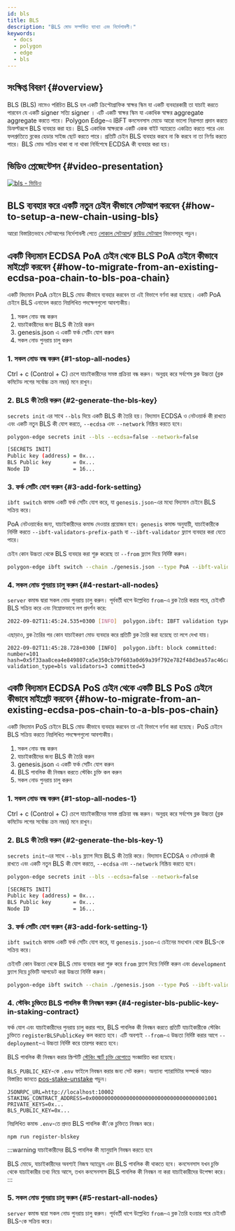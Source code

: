 ```yaml
---
id: bls
title: BLS
description: "BLS মোড সম্পর্কিত ব্যাখ্যা এবং নির্দেশাবলী।"
keywords:
  - docs
  - polygon
  - edge
  - bls
---
```


## সংক্ষিপ্ত বিবরণ {#overview}

BLS (BLS) নামেও পরিচিত BLS হল একটি ক্রিপ্টোগ্রাফিক স্বাক্ষর স্কিম যা একটি ব্যবহারকারী তা যাচাই করতে পারবেন যে একটি signer সত্যি signer । এটি একটি স্বাক্ষর স্কিম যা একাধিক স্বাক্ষর aggregate  aggregate  করতে পারে। Polygon Edge-এ IBFT কনসেনসাস মোডে আরো ভালো নিরাপত্তা প্রদান করতে ডিফল্টরূপে BLS ব্যবহার করা হয়। BLS একাধিক স্বাক্ষরকে একটি একক বাইট অ্যারেতে একত্রিত করতে পারে এবং ফলশ্রুতিতে ব্লকের হেডার সাইজ ছোট করতে পারে। প্রতিটি চেইন BLS ব্যবহার করবে না কি করবে না তা নির্ণয় করতে পারে। BLS মোড সক্রিয় থাকা বা না থাকা নির্বিশেষে ECDSA কী ব্যবহার করা হয়।

## ভিডিও প্রেজেন্টেশন {#video-presentation}

[![bls - ভিডিও](https://img.youtube.com/vi/HbUmZpALlqo/0.jpg)](https://www.youtube.com/watch?v=HbUmZpALlqo)

## BLS ব্যবহার করে একটি নতুন চেইন কীভাবে সেটআপ করবেন {#how-to-setup-a-new-chain-using-bls}

আরো বিস্তারিতভাবে সেটআপের নির্দেশাবলী পেতে [লোকাল সেটআপ](/docs/edge/get-started/set-up-ibft-locally)/ [ক্লাউড সেটআপ](/docs/edge/get-started/set-up-ibft-on-the-cloud) বিভাগসমূহ পড়ুন।

## একটি বিদ্যমান ECDSA PoA চেইন থেকে BLS PoA চেইনে কীভাবে মাইগ্রেট করবেন {#how-to-migrate-from-an-existing-ecdsa-poa-chain-to-bls-poa-chain}

একটি বিদ্যমান PoA চেইনে BLS মোড কীভাবে ব্যবহার করবেন তা এই বিভাগে বর্ণনা করা হয়েছে।
একটি PoA চেইনে BLS এনাবেল করতে নিম্নলিখিত পদক্ষেপগুলো আবশ্যকীয়।

1. সকল নোড বন্ধ করুন
2. যাচাইকারীদের জন্য BLS কী তৈরি করুন
3. genesis.json এ একটি ফর্ক সেটিং যোগ করুন
4. সকল নোড পুনরায় চালু করুন

### 1. সকল নোড বন্ধ করুন {#1-stop-all-nodes}

Ctrl + c (Control + C) চেপে যাচাইকারীদের সমস্ত প্রক্রিয়া বন্ধ করুন। অনুগ্রহ করে সর্বশেষ ব্লক উচ্চতা (ব্লক কমিটেড লগের সর্বোচ্চ ক্রম নম্বর) মনে রাখুন।

### 2. BLS কী তৈরি করুন {#2-generate-the-bls-key}

`secrets init` এর সাথে `--bls` দিয়ে একটি BLS কী তৈরি হয়। বিদ্যমান ECDSA ও নেটওয়ার্ক কী রাখতে এবং একটি নতুন BLS কী যোগ করতে, `--ecdsa` এবং `--network` নিষ্ক্রিয় করতে হবে।

```bash
polygon-edge secrets init --bls --ecdsa=false --network=false

[SECRETS INIT]
Public key (address) = 0x...
BLS Public key       = 0x...
Node ID              = 16...
```

### 3. ফর্ক সেটিং যোগ করুন {#3-add-fork-setting}

`ibft switch` কমান্ড একটি ফর্ক সেটিং যোগ করে, যা `genesis.json`-এর মধ্যে বিদ্যমান চেইনে BLS সক্রিয় করে।

PoA নেটওয়ার্কের জন্য, যাচাইকারীদের কমান্ড দেওয়ার প্রয়োজন হবে। `genesis` কমান্ড অনুযায়ী, যাচাইকারীকে নির্দিষ্ট করতে `--ibft-validators-prefix-path` বা `--ibft-validator` ফ্ল্যাগ ব্যবহার করা যেতে পারে।

চেইন কোন উচ্চতা থেকে BLS ব্যবহার করা শুরু করেছে তা `--from` ফ্ল্যাগ দিয়ে নির্দিষ্ট করুন।

```bash
polygon-edge ibft switch --chain ./genesis.json --type PoA --ibft-validator-type bls --ibft-validators-prefix-path test-chain- --from 100
```

### 4. সকল নোড পুনরায় চালু করুন {#4-restart-all-nodes}

`server` কমান্ড দ্বারা সকল নোড পুনরায় চালু করুন। পূর্ববর্তী ধাপে উল্লেখিত `from`-এ ব্লক তৈরি করার পরে, চেইনটি BLS সক্রিয় করে এবং নিম্নোক্তভাবে লগ প্রদর্শন করে:

```bash
2022-09-02T11:45:24.535+0300 [INFO]  polygon.ibft: IBFT validation type switched: old=ecdsa new=bls
```

এছাড়াও, ব্লক তৈরির পর কোন যাচাইকরণ মোড ব্যবহার করে প্রতিটি ব্লক তৈরি করা হয়েছে তা লগে দেখা যায়।

```
2022-09-02T11:45:28.728+0300 [INFO]  polygon.ibft: block committed: number=101 hash=0x5f33aa8cea4e849807ca5e350cb79f603a0d69a39f792e782f48d3ea57ac46ca validation_type=bls validators=3 committed=3
```

## একটি বিদ্যমান ECDSA PoS চেইন থেকে একটি BLS PoS চেইনে কীভাবে মাইগ্রেট করবেন {#how-to-migrate-from-an-existing-ecdsa-pos-chain-to-a-bls-pos-chain}

একটি বিদ্যমান PoS চেইনে BLS মোড কীভাবে ব্যবহার করবেন তা এই বিভাগে বর্ণনা করা হয়েছে।
PoS চেইনে BLS সক্রিয় করতে নিম্নলিখিত পদক্ষেপগুলো আবশ্যকীয়।

1. সকল নোড বন্ধ করুন
2. যাচাইকারীদের জন্য BLS কী তৈরি করুন
3. genesis.json এ একটি ফর্ক সেটিং যোগ করুন
4. BLS পাবলিক কী নিবন্ধন করতে স্টেকিং চুক্তি কল করুন
5. সকল নোড পুনরায় চালু করুন

### 1. সকল নোড বন্ধ করুন {#1-stop-all-nodes-1}

Ctrl + c (Control + C) চেপে যাচাইকারীদের সমস্ত প্রক্রিয়া বন্ধ করুন। অনুগ্রহ করে সর্বশেষ ব্লক উচ্চতা (ব্লক কমিটেড লগের সর্বোচ্চ ক্রম নম্বর) মনে রাখুন।

### 2. BLS কী তৈরি করুন {#2-generate-the-bls-key-1}

`secrets init`-এর সাথে `--bls` ফ্ল্যাগ দিয়ে BLS কী তৈরি করে। বিদ্যমান ECDSA ও নেটওয়ার্ক কী রাখতে এবং একটি নতুন BLS কী যোগ করতে, `--ecdsa` এবং `--network` নিষ্ক্রিয় করতে হবে।

```bash
polygon-edge secrets init --bls --ecdsa=false --network=false

[SECRETS INIT]
Public key (address) = 0x...
BLS Public key       = 0x...
Node ID              = 16...
```

### 3. ফর্ক সেটিং যোগ করুন {#3-add-fork-setting-1}

`ibft switch` কমান্ড একটি ফর্ক সেটিং যোগ করে, যা `genesis.json`-এ চেইনের মধ্যখান থেকে BLS-কে সক্রিয় করে।

চেইনটি কোন উচ্চতা থেকে BLS মোড ব্যবহার করা শুরু করে `from` ফ্ল্যাগ দিয়ে নির্দিষ্ট করুন এবং `development` ফ্ল্যাগ দিয়ে চুক্তিটি আপডেট করা উচ্চতা নির্দিষ্ট করুন।

```bash
polygon-edge ibft switch --chain ./genesis.json --type PoS --ibft-validator-type bls --deployment 50 --from 200
```

### 4. স্টেকিং চুক্তিতে BLS পাবলিক কী নিবন্ধন করুন {#4-register-bls-public-key-in-staking-contract}

ফর্ক যোগ এবং যাচাইকারীদের পুনরায় চালু করার পরে, BLS পাবলিক কী নিবন্ধন করতে প্রতিটি যাচাইকারীকে স্টেকিং চুক্তিতে `registerBLSPublicKey` কল করতে হবে। এটি অবশ্যই `--from`-এ উচ্চতা নির্দিষ্ট করার আগে `--deployment`-এ উচ্চতা নির্দিষ্ট করে তারপর করতে হবে।

BLS পাবলিক কী নিবন্ধন করার স্ক্রিপ্টটি [স্টেকিং স্মার্ট চুক্তি রেপোতে](https://github.com/0xPolygon/staking-contracts) সংজ্ঞায়িত করা হয়েছে।

`BLS_PUBLIC_KEY`-কে `.env` ফাইলে নিবন্ধন করার জন্য সেট করুন। অন্যান্য প্যারামিটার সম্পর্কে আরও বিস্তারিত জানতে [pos-stake-unstake](/docs/edge/consensus/pos-stake-unstake#setting-up-the-provided-helper-scripts) পড়ুন।

```env
JSONRPC_URL=http://localhost:10002
STAKING_CONTRACT_ADDRESS=0x0000000000000000000000000000000000001001
PRIVATE_KEYS=0x...
BLS_PUBLIC_KEY=0x...
```

নিম্নলিখিত কমান্ড `.env`-তে প্রদত্ত BLS পাবলিক কী'কে চুক্তিতে নিবন্ধন করে।

```bash
npm run register-blskey
```

:::warning যাচাইকারীদের BLS পাবলিক কী ম্যানুয়ালি নিবন্ধন করতে হবে

BLS মোডে, যাচাইকারীদের অবশ্যই নিজস্ব অ্যাড্রেস এবং BLS পাবলিক কী থাকতে হবে। কনসেনসাস যখন চুক্তি থেকে যাচাইকারীর তথ্য নিয়ে আসে, তখন কনসেনসাস BLS পাবলিক কী নিবন্ধন না করা যাচাইকারীদের উপেক্ষা করে।
:::

### 5. সকল নোড পুনরায় চালু করুন {#5-restart-all-nodes}

`server` কমান্ড দ্বারা সকল নোড পুনরায় চালু করুন। পূর্ববর্তী ধাপে উল্লেখিত `from`-এ ব্লক তৈরি হওয়ার পরে চেইনটি BLS-কে সক্রিয় করে।
